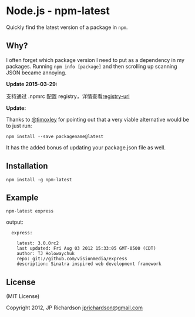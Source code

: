 Node.js - npm-latest
====================

Quickly find the latest version of a package in `npm`.



Why?
----

I often forget which package version I need to put as a dependency in my packages. Running `npm info [package]` and then scrolling up scanning JSON became annoying.

**Update 2015-03-29:**

支持通过 .npmrc 配置 registry，详情查看[registry-url](https://github.com/sindresorhus/registry-url)


**Update:**

Thanks to [@timoxley](https://github.com/timoxley) for pointing out that a very viable alternative would be to just run:

    npm install --save packagename@latest

It has the added bonus of updating your package.json file as well.



Installation
------------

    npm install -g npm-latest



Example
------

    npm-latest express

output:

      express: 

        latest: 3.0.0rc2
        last updated: Fri Aug 03 2012 15:33:05 GMT-0500 (CDT)
        author: TJ Holowaychuk
        repo: git://github.com/visionmedia/express
        description: Sinatra inspired web development framework



License
-------

(MIT License)

Copyright 2012, JP Richardson <jprichardson@gmail.com>

